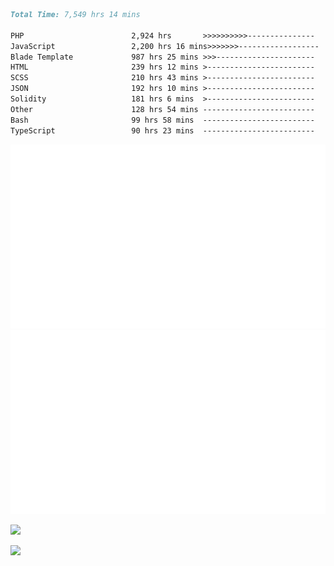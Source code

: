 <!--START_SECTION:waka-->

```markdown
Total Time: 7,549 hrs 14 mins

PHP                        2,924 hrs       >>>>>>>>>>---------------   38.08 %
JavaScript                 2,200 hrs 16 mins>>>>>>>------------------   28.66 %
Blade Template             987 hrs 25 mins >>>----------------------   12.86 %
HTML                       239 hrs 12 mins >------------------------   03.12 %
SCSS                       210 hrs 43 mins >------------------------   02.74 %
JSON                       192 hrs 10 mins >------------------------   02.50 %
Solidity                   181 hrs 6 mins  >------------------------   02.36 %
Other                      128 hrs 54 mins -------------------------   01.68 %
Bash                       99 hrs 58 mins  -------------------------   01.30 %
TypeScript                 90 hrs 23 mins  -------------------------   01.18 %
```

<!--END_SECTION:waka-->

![](https://raw.githubusercontent.com/DrMaxis/github-stats-transparent/output/generated/overview.svg)
![](https://raw.githubusercontent.com/DrMaxis/github-stats-transparent/output/generated/languages.svg)

![](https://git-readme-stats-drmaxis-projects.vercel.app/api?username=drmaxis&show_icons=true&theme=outrun&count_private=true&show=reviews,discussions_started,discussions_answered,prs_merged,prs_merged_percentage&custom_title=2024%20Github%20Rank)
 
<a href="https://count.getloli.com/"><img src="https://count.getloli.com/get/@:maxis-the-alchemist?theme=rule34"></a>
<!-- https://count.getloli.com/get/@alchemist?theme=rule34 -->
<br>
